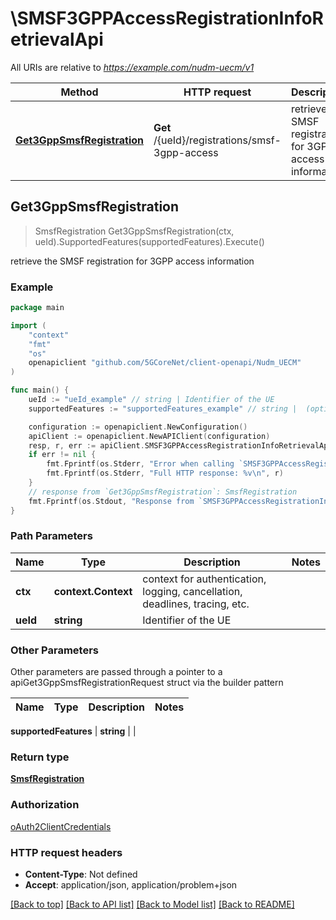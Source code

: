 # \SMSF3GPPAccessRegistrationInfoRetrievalApi

All URIs are relative to *https://example.com/nudm-uecm/v1*

Method | HTTP request | Description
------------- | ------------- | -------------
[**Get3GppSmsfRegistration**](SMSF3GPPAccessRegistrationInfoRetrievalApi.md#Get3GppSmsfRegistration) | **Get** /{ueId}/registrations/smsf-3gpp-access | retrieve the SMSF registration for 3GPP access information



## Get3GppSmsfRegistration

> SmsfRegistration Get3GppSmsfRegistration(ctx, ueId).SupportedFeatures(supportedFeatures).Execute()

retrieve the SMSF registration for 3GPP access information

### Example

```go
package main

import (
    "context"
    "fmt"
    "os"
    openapiclient "github.com/5GCoreNet/client-openapi/Nudm_UECM"
)

func main() {
    ueId := "ueId_example" // string | Identifier of the UE
    supportedFeatures := "supportedFeatures_example" // string |  (optional)

    configuration := openapiclient.NewConfiguration()
    apiClient := openapiclient.NewAPIClient(configuration)
    resp, r, err := apiClient.SMSF3GPPAccessRegistrationInfoRetrievalApi.Get3GppSmsfRegistration(context.Background(), ueId).SupportedFeatures(supportedFeatures).Execute()
    if err != nil {
        fmt.Fprintf(os.Stderr, "Error when calling `SMSF3GPPAccessRegistrationInfoRetrievalApi.Get3GppSmsfRegistration``: %v\n", err)
        fmt.Fprintf(os.Stderr, "Full HTTP response: %v\n", r)
    }
    // response from `Get3GppSmsfRegistration`: SmsfRegistration
    fmt.Fprintf(os.Stdout, "Response from `SMSF3GPPAccessRegistrationInfoRetrievalApi.Get3GppSmsfRegistration`: %v\n", resp)
}
```

### Path Parameters


Name | Type | Description  | Notes
------------- | ------------- | ------------- | -------------
**ctx** | **context.Context** | context for authentication, logging, cancellation, deadlines, tracing, etc.
**ueId** | **string** | Identifier of the UE | 

### Other Parameters

Other parameters are passed through a pointer to a apiGet3GppSmsfRegistrationRequest struct via the builder pattern


Name | Type | Description  | Notes
------------- | ------------- | ------------- | -------------

 **supportedFeatures** | **string** |  | 

### Return type

[**SmsfRegistration**](SmsfRegistration.md)

### Authorization

[oAuth2ClientCredentials](../README.md#oAuth2ClientCredentials)

### HTTP request headers

- **Content-Type**: Not defined
- **Accept**: application/json, application/problem+json

[[Back to top]](#) [[Back to API list]](../README.md#documentation-for-api-endpoints)
[[Back to Model list]](../README.md#documentation-for-models)
[[Back to README]](../README.md)

